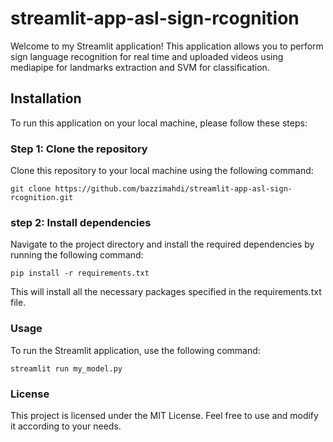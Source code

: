# streamlit-app-asl-sign-rcognition

Welcome to my Streamlit application! This application allows you to perform sign language recognition for real time and uploaded videos using mediapipe for landmarks extraction and SVM for classification.

## Installation

To run this application on your local machine, please follow these steps:

### Step 1: Clone the repository

Clone this repository to your local machine using the following command:

```shell
git clone https://github.com/bazzimahdi/streamlit-app-asl-sign-rcognition.git
```
### step 2: Install dependencies
Navigate to the project directory and install the required dependencies by running the following command:
```shell
pip install -r requirements.txt
```
This will install all the necessary packages specified in the requirements.txt file.

### Usage
To run the Streamlit application, use the following command:
```shell
streamlit run my_model.py
```

### License
This project is licensed under the MIT License. Feel free to use and modify it according to your needs.
